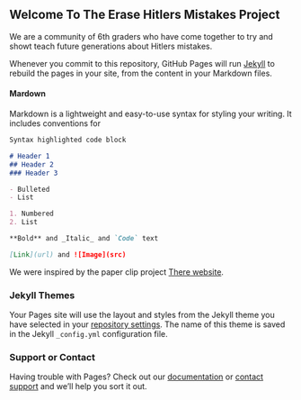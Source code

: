 ## Welcome To The Erase Hitlers Mistakes Project

We are a community of 6th graders who have come together to try and showt teach future generations about Hitlers mistakes.

Whenever you commit to this repository, GitHub Pages will run [Jekyll](https://jekyllrb.com/) to rebuild the pages in your site, from the content in your Markdown files.

#### Mardown

Markdown is a lightweight and easy-to-use syntax for styling your writing. It includes conventions for

```markdown
Syntax highlighted code block

# Header 1
## Header 2
### Header 3

- Bulleted
- List

1. Numbered
2. List

**Bold** and _Italic_ and `Code` text

[Link](url) and ![Image](src)
```

We were inspired by the paper clip project [There website](http://www.oneclipatatime.org/paper-clips-project/).

### Jekyll Themes

Your Pages site will use the layout and styles from the Jekyll theme you have selected in your [repository settings](https://github.com/Ethan123123/Earasers/settings). The name of this theme is saved in the Jekyll `_config.yml` configuration file.

### Support or Contact

Having trouble with Pages? Check out our [documentation](https://help.github.com/categories/github-pages-basics/) or [contact support](https://github.com/contact) and we’ll help you sort it out.
